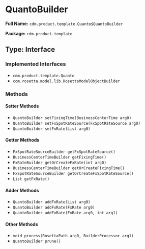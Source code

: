 # QuantoBuilder

**Full Name:** `cdm.product.template.Quanto$QuantoBuilder`

**Package:** `cdm.product.template`

## Type: Interface

### Implemented Interfaces

- `cdm.product.template.Quanto`
- `com.rosetta.model.lib.RosettaModelObjectBuilder`

### Methods

#### Setter Methods

- `QuantoBuilder setFixingTime(BusinessCenterTime arg0)`
- `QuantoBuilder setFxSpotRateSource(FxSpotRateSource arg0)`
- `QuantoBuilder setFxRate(List arg0)`

#### Getter Methods

- `FxSpotRateSourceBuilder getFxSpotRateSource()`
- `BusinessCenterTimeBuilder getFixingTime()`
- `FxRateBuilder getOrCreateFxRate(int arg0)`
- `BusinessCenterTimeBuilder getOrCreateFixingTime()`
- `FxSpotRateSourceBuilder getOrCreateFxSpotRateSource()`
- `List getFxRate()`

#### Adder Methods

- `QuantoBuilder addFxRate(List arg0)`
- `QuantoBuilder addFxRate(FxRate arg0)`
- `QuantoBuilder addFxRate(FxRate arg0, int arg1)`

#### Other Methods

- `void process(RosettaPath arg0, BuilderProcessor arg1)`
- `QuantoBuilder prune()`

